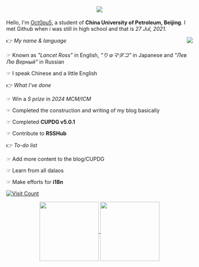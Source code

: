 <h1 align="center">
    <img src="https://readme-typing-svg.herokuapp.com/?font=Righteous&size=35&center=true&vCenter=true&width=500&height=70&duration=4000&lines=Ello+my+friends+👋+I'm+Oct0pu5;" />
</h1>

Hello, I'm [Oct0pu5](https://Oct0pu5.cn/), a student of **China University of Petroleum, Beijing**. I met Github when i was still in high school and that is _27 Jul, 2021_.

<div>

<p>👉 <i>My name & language</i>

<img align="right" src="https://github.githubassets.com/images/mona-whisper.gif" />

☞ Known as _"Lancet Ross"_ in English, _"りゅマダコ"_ in Japanese and _"Лев Лю Верный"_ in Russian

☞ I speak Chinese and a little English</p>

</div>

👉 _What I've done_

☞ Win a _S prize_ in _2024 MCM/ICM_

☞ Completed the construction and writing of my blog basically

☞ Completed **CUPDG v5.0.1**

☞ Contribute to **RSSHub**

👉 _To-do list_

☞ Add more content to the blog/CUPDG

☞ Learn from all dalaos

☞ Make efforts for **i18n**

[![Visit Count](https://count.getloli.com/get/@octopus058?theme=rule34)](#)

<div align="center">
<a href="https://github.com/anuraghazra/github-readme-stats">
  <img height=160 align="center" src="https://github-readme-stats.vercel.app/api?username=octopus058&count_private=true&theme=swift&show_icons=true" />
</a>
<a href="https://github.com/anuraghazra/convoychat">
  <img height=160 align="center" src="https://github-readme-stats.vercel.app/api/top-langs/?username=octopus058&layout=compact&card_width=320" />
</a>
</div>
